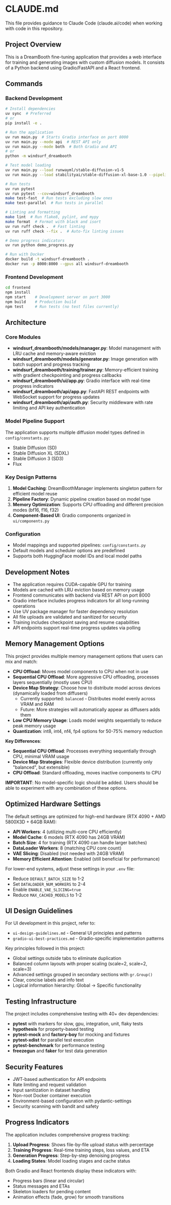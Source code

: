 # CLAUDE.md

This file provides guidance to Claude Code (claude.ai/code) when working with code in this repository.

## Project Overview

This is a DreamBooth fine-tuning application that provides a web interface for training and generating images with custom diffusion models. It consists of a Python backend using Gradio/FastAPI and a React frontend.

## Commands

### Backend Development
```bash
# Install dependencies
uv sync  # Preferred
# or
pip install -e .

# Run the application
uv run main.py  # Starts Gradio interface on port 8000
uv run main.py --mode api  # REST API only
uv run main.py --mode both  # Both Gradio and API
# or
python -m windsurf_dreambooth

# Test model loading
uv run main.py --load runwayml/stable-diffusion-v1-5
uv run main.py --load stabilityai/stable-diffusion-xl-base-1.0 --pipeline StableDiffusionXL --precision f16

# Run tests
uv run pytest
uv run pytest --cov=windsurf_dreambooth
make test-fast  # Run tests excluding slow ones
make test-parallel  # Run tests in parallel

# Linting and formatting
make lint  # Run flake8, pylint, and mypy
make format  # Format with black and isort
uv run ruff check .  # Fast linting
uv run ruff check --fix .  # Auto-fix linting issues

# Demo progress indicators
uv run python demo_progress.py

# Run with Docker
docker build -t windsurf-dreambooth .
docker run -p 8000:8000 --gpus all windsurf-dreambooth
```

### Frontend Development
```bash
cd frontend
npm install
npm start    # Development server on port 3000
npm build    # Production build
npm test     # Run tests (no test files currently)
```

## Architecture

### Core Modules
- **windsurf_dreambooth/models/manager.py**: Model management with LRU cache and memory-aware eviction
- **windsurf_dreambooth/models/generator.py**: Image generation with batch support and progress tracking
- **windsurf_dreambooth/training/trainer.py**: Memory-efficient training with gradient checkpointing and progress callbacks
- **windsurf_dreambooth/ui/app.py**: Gradio interface with real-time progress indicators
- **windsurf_dreambooth/api/app.py**: FastAPI REST endpoints with WebSocket support for progress updates
- **windsurf_dreambooth/api/auth.py**: Security middleware with rate limiting and API key authentication

### Model Pipeline Support
The application supports multiple diffusion model types defined in `config/constants.py`:
- Stable Diffusion (SD)
- Stable Diffusion XL (SDXL)
- Stable Diffusion 3 (SD3)
- Flux

### Key Design Patterns
1. **Model Caching**: DreamBoothManager implements singleton pattern for efficient model reuse
2. **Pipeline Factory**: Dynamic pipeline creation based on model type
3. **Memory Optimization**: Supports CPU offloading and different precision modes (bf16, f16, f32)
4. **Component-Based UI**: Gradio components organized in `ui/components.py`

### Configuration
- Model mappings and supported pipelines: `config/constants.py`
- Default models and scheduler options are predefined
- Supports both HuggingFace model IDs and local model paths

## Development Notes

- The application requires CUDA-capable GPU for training
- Models are cached with LRU eviction based on memory usage
- Frontend communicates with backend via REST API on port 8000
- Gradio interface includes progress indicators for all long-running operations
- Use UV package manager for faster dependency resolution
- All file uploads are validated and sanitized for security
- Training includes checkpoint saving and resume capabilities
- API endpoints support real-time progress updates via polling

## Memory Management Options

This project provides multiple memory management options that users can mix and match:
- **CPU Offload**: Moves model components to CPU when not in use
- **Sequential CPU Offload**: More aggressive CPU offloading, processes layers sequentially (mostly uses CPU)
- **Device Map Strategy**: Choose how to distribute model across devices (dynamically loaded from diffusers)
  - Currently supported: `balanced` - Distributes model evenly across VRAM and RAM
  - Future: More strategies will automatically appear as diffusers adds them
- **Low CPU Memory Usage**: Loads model weights sequentially to reduce peak memory usage
- **Quantization**: int8, int4, nf4, fp4 options for 50-75% memory reduction

**Key Differences**:
- **Sequential CPU Offload**: Processes everything sequentially through CPU, minimal VRAM usage
- **Device Map Strategies**: Flexible device distribution (currently only "balanced", but extensible)
- **CPU Offload**: Standard offloading, moves inactive components to CPU

**IMPORTANT**: No model-specific logic should be added. Users should be able to experiment with any combination of these options.

## Optimized Hardware Settings

The default settings are optimized for high-end hardware (RTX 4090 + AMD 5800X3D + 64GB RAM):

- **API Workers**: 4 (utilizing multi-core CPU efficiently)
- **Model Cache**: 6 models (RTX 4090 has 24GB VRAM)
- **Batch Size**: 4 for training (RTX 4090 can handle larger batches)
- **DataLoader Workers**: 8 (matching CPU core count)
- **VAE Slicing**: Disabled (not needed with 24GB VRAM)
- **Memory Efficient Attention**: Enabled (still beneficial for performance)

For lower-end systems, adjust these settings in your `.env` file:
- Reduce `DEFAULT_BATCH_SIZE` to 1-2
- Set `DATALOADER_NUM_WORKERS` to 2-4
- Enable `ENABLE_VAE_SLICING=true`
- Reduce `MAX_CACHED_MODELS` to 1-2

## UI Design Guidelines

For UI development in this project, refer to:
- `ui-design-guidelines.md` - General UI principles and patterns
- `gradio-ui-best-practices.md` - Gradio-specific implementation patterns

Key principles followed in this project:
- Global settings outside tabs to eliminate duplication
- Balanced column layouts with proper scaling (scale=2, scale=2, scale=3)
- Advanced settings grouped in secondary sections with `gr.Group()`
- Clear, concise labels and info text
- Logical information hierarchy: Global → Specific functionality

## Testing Infrastructure

The project includes comprehensive testing with 40+ dev dependencies:
- **pytest** with markers for slow, gpu, integration, unit, flaky tests
- **hypothesis** for property-based testing
- **pytest-mock** and **factory-boy** for mocking and fixtures
- **pytest-xdist** for parallel test execution
- **pytest-benchmark** for performance testing
- **freezegun** and **faker** for test data generation

## Security Features

- JWT-based authentication for API endpoints
- Rate limiting and request validation
- Input sanitization in dataset handling
- Non-root Docker container execution
- Environment-based configuration with pydantic-settings
- Security scanning with bandit and safety

## Progress Indicators

The application includes comprehensive progress tracking:

1. **Upload Progress**: Shows file-by-file upload status with percentage
2. **Training Progress**: Real-time training steps, loss values, and ETA
3. **Generation Progress**: Step-by-step denoising progress
4. **Loading States**: Model loading stages and cache status

Both Gradio and React frontends display these indicators with:
- Progress bars (linear and circular)
- Status messages and ETAs
- Skeleton loaders for pending content
- Animation effects (fade, grow) for smooth transitions
